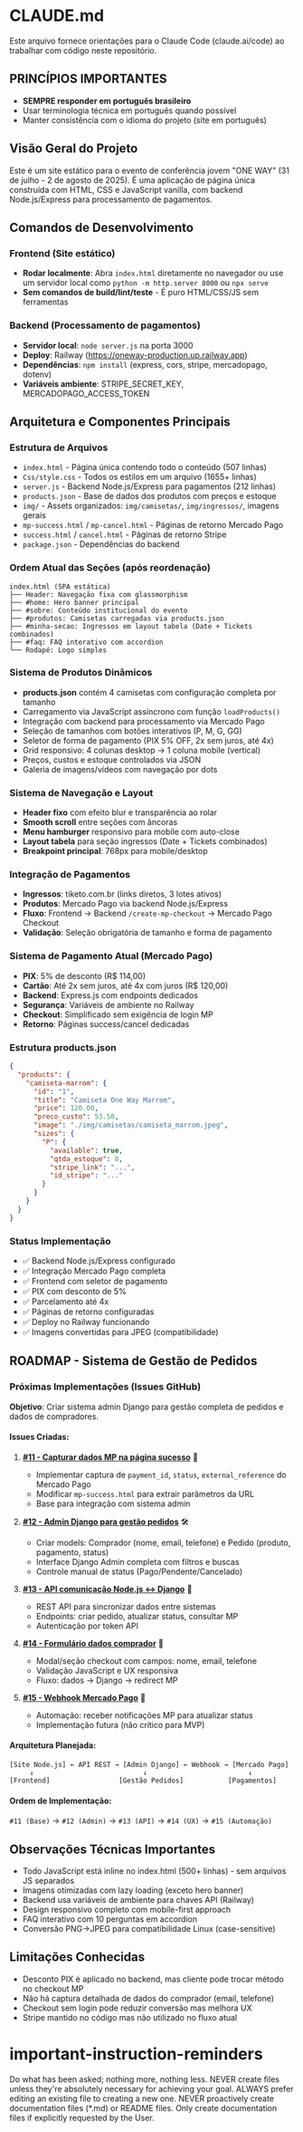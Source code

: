 # CLAUDE.md

Este arquivo fornece orientações para o Claude Code (claude.ai/code) ao trabalhar com código neste repositório.

## PRINCÍPIOS IMPORTANTES
- **SEMPRE responder em português brasileiro**
- Usar terminologia técnica em português quando possível
- Manter consistência com o idioma do projeto (site em português)

## Visão Geral do Projeto
Este é um site estático para o evento de conferência jovem "ONE WAY" (31 de julho - 2 de agosto de 2025). É uma aplicação de página única construída com HTML, CSS e JavaScript vanilla, com backend Node.js/Express para processamento de pagamentos.

## Comandos de Desenvolvimento
### Frontend (Site estático)
- **Rodar localmente**: Abra `index.html` diretamente no navegador ou use um servidor local como `python -m http.server 8000` ou `npx serve`
- **Sem comandos de build/lint/teste** - É puro HTML/CSS/JS sem ferramentas

### Backend (Processamento de pagamentos)
- **Servidor local**: `node server.js` na porta 3000
- **Deploy**: Railway (https://oneway-production.up.railway.app)
- **Dependências**: `npm install` (express, cors, stripe, mercadopago, dotenv)
- **Variáveis ambiente**: STRIPE_SECRET_KEY, MERCADOPAGO_ACCESS_TOKEN

## Arquitetura e Componentes Principais

### Estrutura de Arquivos
- `index.html` - Página única contendo todo o conteúdo (507 linhas)
- `Css/style.css` - Todos os estilos em um arquivo (1655+ linhas)
- `server.js` - Backend Node.js/Express para pagamentos (212 linhas)
- `products.json` - Base de dados dos produtos com preços e estoque
- `img/` - Assets organizados: `img/camisetas/`, `img/ingressos/`, imagens gerais
- `mp-success.html` / `mp-cancel.html` - Páginas de retorno Mercado Pago
- `success.html` / `cancel.html` - Páginas de retorno Stripe
- `package.json` - Dependências do backend

### Ordem Atual das Seções (após reordenação)
```
index.html (SPA estática)
├── Header: Navegação fixa com glassmorphism
├── #home: Hero banner principal
├── #sobre: Conteúdo institucional do evento
├── #produtos: Camisetas carregadas via products.json
├── #minha-secao: Ingressos em layout tabela (Date + Tickets combinados)
├── #faq: FAQ interativo com accordion
└── Rodapé: Logo simples
```

### Sistema de Produtos Dinâmicos
- **products.json** contém 4 camisetas com configuração completa por tamanho
- Carregamento via JavaScript assíncrono com função `loadProducts()`
- Integração com backend para processamento via Mercado Pago
- Seleção de tamanhos com botões interativos (P, M, G, GG)
- Seletor de forma de pagamento (PIX 5% OFF, 2x sem juros, até 4x)
- Grid responsivo: 4 colunas desktop → 1 coluna mobile (vertical)
- Preços, custos e estoque controlados via JSON
- Galeria de imagens/vídeos com navegação por dots

### Sistema de Navegação e Layout
- **Header fixo** com efeito blur e transparência ao rolar
- **Smooth scroll** entre seções com âncoras
- **Menu hamburger** responsivo para mobile com auto-close
- **Layout tabela** para seção ingressos (Date + Tickets combinados)
- **Breakpoint principal**: 768px para mobile/desktop

### Integração de Pagamentos
- **Ingressos**: tiketo.com.br (links diretos, 3 lotes ativos)
- **Produtos**: Mercado Pago via backend Node.js/Express
- **Fluxo**: Frontend → Backend `/create-mp-checkout` → Mercado Pago Checkout
- **Validação**: Seleção obrigatória de tamanho e forma de pagamento

### Sistema de Pagamento Atual (Mercado Pago)
- **PIX**: 5% de desconto (R$ 114,00)
- **Cartão**: Até 2x sem juros, até 4x com juros (R$ 120,00)
- **Backend**: Express.js com endpoints dedicados
- **Segurança**: Variáveis de ambiente no Railway
- **Checkout**: Simplificado sem exigência de login MP
- **Retorno**: Páginas success/cancel dedicadas

### Estrutura products.json
```json
{
  "products": {
    "camiseta-marrom": {
      "id": "1",
      "title": "Camiseta One Way Marrom",
      "price": 120.00,
      "preco_custo": 53.50,
      "image": "./img/camisetas/camiseta_marrom.jpeg",
      "sizes": {
        "P": {
          "available": true,
          "qtda_estoque": 8,
          "stripe_link": "...",
          "id_stripe": "..."
        }
      }
    }
  }
}
```

### Status Implementação
- ✅ Backend Node.js/Express configurado
- ✅ Integração Mercado Pago completa
- ✅ Frontend com seletor de pagamento
- ✅ PIX com desconto de 5%
- ✅ Parcelamento até 4x
- ✅ Páginas de retorno configuradas
- ✅ Deploy no Railway funcionando
- ✅ Imagens convertidas para JPEG (compatibilidade)

## ROADMAP - Sistema de Gestão de Pedidos

### Próximas Implementações (Issues GitHub)
**Objetivo**: Criar sistema admin Django para gestão completa de pedidos e dados de compradores.

#### Issues Criadas:
1. **[#11 - Capturar dados MP na página sucesso](https://github.com/daviemanoel/ONEWAY/issues/11)** 🎯
   - Implementar captura de `payment_id`, `status`, `external_reference` do Mercado Pago
   - Modificar `mp-success.html` para extrair parâmetros da URL
   - Base para integração com sistema admin

2. **[#12 - Admin Django para gestão pedidos](https://github.com/daviemanoel/ONEWAY/issues/12)** 🛠️
   - Criar models: Comprador (nome, email, telefone) e Pedido (produto, pagamento, status)
   - Interface Django Admin completa com filtros e buscas
   - Controle manual de status (Pago/Pendente/Cancelado)

3. **[#13 - API comunicação Node.js ↔ Django](https://github.com/daviemanoel/ONEWAY/issues/13)** 🔗
   - REST API para sincronizar dados entre sistemas
   - Endpoints: criar pedido, atualizar status, consultar MP
   - Autenticação por token API

4. **[#14 - Formulário dados comprador](https://github.com/daviemanoel/ONEWAY/issues/14)** 📝
   - Modal/seção checkout com campos: nome, email, telefone
   - Validação JavaScript e UX responsiva
   - Fluxo: dados → Django → redirect MP

5. **[#15 - Webhook Mercado Pago](https://github.com/daviemanoel/ONEWAY/issues/15)** 🔄
   - Automação: receber notificações MP para atualizar status
   - Implementação futura (não crítico para MVP)

#### Arquitetura Planejada:
```
[Site Node.js] ← API REST → [Admin Django] ← Webhook → [Mercado Pago]
     ↓                           ↓                         ↓
[Frontend]                 [Gestão Pedidos]           [Pagamentos]
```

#### Ordem de Implementação:
`#11 (Base)` → `#12 (Admin)` → `#13 (API)` → `#14 (UX)` → `#15 (Automação)`

## Observações Técnicas Importantes
- Todo JavaScript está inline no index.html (500+ linhas) - sem arquivos JS separados
- Imagens otimizadas com lazy loading (exceto hero banner)
- Backend usa variáveis de ambiente para chaves API (Railway)
- Design responsivo completo com mobile-first approach
- FAQ interativo com 10 perguntas em accordion
- Conversão PNG→JPEG para compatibilidade Linux (case-sensitive)

## Limitações Conhecidas
- Desconto PIX é aplicado no backend, mas cliente pode trocar método no checkout MP
- Não há captura detalhada de dados do comprador (email, telefone)
- Checkout sem login pode reduzir conversão mas melhora UX
- Stripe mantido no código mas não utilizado no fluxo atual

# important-instruction-reminders
Do what has been asked; nothing more, nothing less.
NEVER create files unless they're absolutely necessary for achieving your goal.
ALWAYS prefer editing an existing file to creating a new one.
NEVER proactively create documentation files (*.md) or README files. Only create documentation files if explicitly requested by the User.